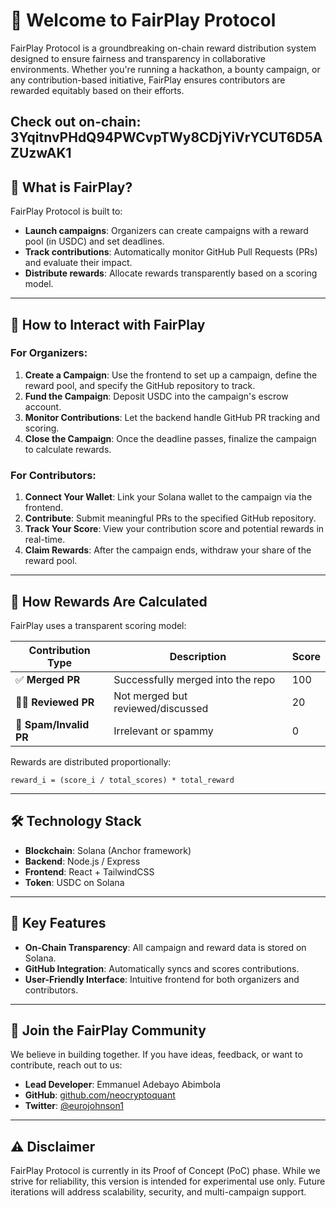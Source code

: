 # 🌟 Welcome to FairPlay Protocol

FairPlay Protocol is a groundbreaking on-chain reward distribution system designed to ensure fairness and transparency in collaborative environments. Whether you're running a hackathon, a bounty campaign, or any contribution-based initiative, FairPlay ensures contributors are rewarded equitably based on their efforts.

Check out on-chain: 3YqitnvPHdQ94PWCvpTWy8CDjYiVrYCUT6D5AZUzwAK1
---

## 🤔 What is FairPlay?

FairPlay Protocol is built to:
- **Launch campaigns**: Organizers can create campaigns with a reward pool (in USDC) and set deadlines.
- **Track contributions**: Automatically monitor GitHub Pull Requests (PRs) and evaluate their impact.
- **Distribute rewards**: Allocate rewards transparently based on a scoring model.

---

## 🚀 How to Interact with FairPlay

### For Organizers:
1. **Create a Campaign**: Use the frontend to set up a campaign, define the reward pool, and specify the GitHub repository to track.
2. **Fund the Campaign**: Deposit USDC into the campaign's escrow account.
3. **Monitor Contributions**: Let the backend handle GitHub PR tracking and scoring.
4. **Close the Campaign**: Once the deadline passes, finalize the campaign to calculate rewards.

### For Contributors:
1. **Connect Your Wallet**: Link your Solana wallet to the campaign via the frontend.
2. **Contribute**: Submit meaningful PRs to the specified GitHub repository.
3. **Track Your Score**: View your contribution score and potential rewards in real-time.
4. **Claim Rewards**: After the campaign ends, withdraw your share of the reward pool.

---

## 🧮 How Rewards Are Calculated

FairPlay uses a transparent scoring model:

| Contribution Type         | Description                        | Score |
|---------------------------|------------------------------------|-------|
| ✅ **Merged PR**          | Successfully merged into the repo | 100   |
| 🕵️‍♂️ **Reviewed PR**     | Not merged but reviewed/discussed | 20    |
| 🚫 **Spam/Invalid PR**    | Irrelevant or spammy              | 0     |

Rewards are distributed proportionally:

```
reward_i = (score_i / total_scores) * total_reward
```

---

## 🛠️ Technology Stack

- **Blockchain**: Solana (Anchor framework)
- **Backend**: Node.js / Express
- **Frontend**: React + TailwindCSS
- **Token**: USDC on Solana

---

## 📜 Key Features

- **On-Chain Transparency**: All campaign and reward data is stored on Solana.
- **GitHub Integration**: Automatically syncs and scores contributions.
- **User-Friendly Interface**: Intuitive frontend for both organizers and contributors.

---

## 🤝 Join the FairPlay Community

We believe in building together. If you have ideas, feedback, or want to contribute, reach out to us:

- **Lead Developer**: Emmanuel Adebayo Abimbola
- **GitHub**: [github.com/neocryptoquant](https://github.com/neocryptoquant)
- **Twitter**: [@eurojohnson1](https://twitter.com/eurojohnson1)

---

## ⚠️ Disclaimer

FairPlay Protocol is currently in its Proof of Concept (PoC) phase. While we strive for reliability, this version is intended for experimental use only. Future iterations will address scalability, security, and multi-campaign support.
